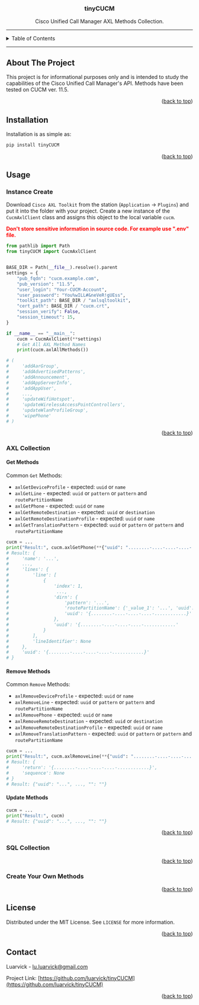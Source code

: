 <a name="readme-top"></a>

<!-- PROJECT NAME -->
<br />
<div align="center">
  <h3 align="center">tinyCUCM</h3>
  <p align="center">Cisco Unified Call Manager AXL Methods Collection.</p>
</div>

---

<!-- TABLE OF CONTENTS -->
<details>
    <summary>Table of Contents</summary>
    <ol>
        <li><a href="#about-the-project">About The Project</a></li>
        <li><a href="#installation">Installation</a></li>
        <li>
            <a href="#usage">Usage</a>
            <ul>
                <li><a href="#instance-create">Instance Create</a></li>
                <li><a href="#axl-collection">AXL Collection</a></li>
                <ul>
                    <li><a href="#get-methods">Get Methods</a></li>
                    <li><a href="#remove-methods">Remove Methods</a></li>
                    <li><a href="#update-methods">Update Methods</a></li>
                </ul>
                <li><a href="#sql-collection">SQL Collection</a></li>
                <li><a href="#create-yor-own-methods">Create Your Own Methods</a></li>
            </ul>
        </li>
        <li><a href="#license">License</a></li>
        <li><a href="#contact">Contact</a></li>
    </ol>
</details>

---

<!-- ABOUT THE PROJECT -->
## About The Project

This project is for informational purposes only and is intended to study the capabilities of the Cisco Unified Call Manager's API. 
Methods have been tested on CUCM ver. 11.5.

<p align="right">(<a href="#readme-top">back to top</a>)</p>



<!-- INSTALLATION -->
## Installation

Installation is as simple as:

   ```sh
   pip install tinyCUCM
   ```

<p align="right">(<a href="#readme-top">back to top</a>)</p>



<!-- USAGE EXAMPLES -->
## Usage



### Instance Create

Download `Cisco AXL Toolkit` from the station (`Application` -> `Plugins`) and put it into the folder with your project.
Create a new instance of the `CucmAxlClient` class and assigns this object to the local variable `cucm`.

<span style="color:#ff0000">**Don't store sensitive information in source code. For example use ".env" file.**</span>

```python
from pathlib import Path
from tinyCUCM import CucmAxlClient


BASE_DIR = Path(__file__).resolve().parent
settings = {
    "pub_fqdn": "cucm.example.com",
    "pub_version": "11.5",
    "user_login": "Your-CUCM-Account",
    "user_password": "You%wILL#&neVeR!gUEss",
    "toolkit_path": BASE_DIR / "axlsqltoolkit",
    "cert_path": BASE_DIR / "cucm.crt",
    "session_verify": False,
    "session_timeout": 15,
}

if __name__ == "__main__":
    cucm = CucmAxlClient(**settings)
    # Get All AXL Method Names
    print(cucm.axlAllMethods())

# (
#     'addAarGroup', 
#     'addAdvertisedPatterns', 
#     'addAnnouncement', 
#     'addAppServerInfo', 
#     'addAppUser', 
#     ...,
#     'updateWifiHotspot', 
#     'updateWirelessAccessPointControllers', 
#     'updateWlanProfileGroup', 
#     'wipePhone'
# )
```

<p align="right">(<a href="#readme-top">back to top</a>)</p>


### AXL Collection

#### Get Methods

Common `Get` Methods:
* `axlGetDeviceProfile` -  expected: `uuid` or `name`
* `axlGetLine` - expected: `uuid` or `pattern` or `pattern` and `routePartitionName`
* `axlGetPhone` - expected: `uuid` or `name`
* `axlGetRemoteDestination` - expected: `uuid` or `destination`
* `axlGetRemoteDestinationProfile` - expected: `uuid` or `name`
* `axlGetTranslationPattern` - expected: `uuid` or `pattern` or `pattern` and `routePartitionName`

```python
cucm = ...
print("Result:", cucm.axlGetPhone(**{"uuid": "........-....-....-....-............"}))
# Result: {
#     'name': '...',
#     ...,  
#     'lines': {
#         'line': [
#             {
#                 'index': 1,
#                  ...,
#                 'dirn': {
#                     'pattern': '...',
#                     'routePartitionName': {'_value_1': '...', 'uuid': '{........-....-....-....-............}'},
#                     'uuid': '{........-....-....-....-............}'
#                 },
#                 'uuid': '{........-....-....-....-............'
#             }
#         ], 
#         'lineIdentifier': None
#     }, 
#     'uuid': '{........-....-....-....-............}'
# }
```

#### Remove Methods

Common `Remove` Methods:
* `axlRemoveDeviceProfile` -  expected: `uuid` or `name`
* `axlRemoveLine` - expected: `uuid` or `pattern` or `pattern` and `routePartitionName`
* `axlRemovePhone` - expected: `uuid` or `name`
* `axlRemoveRemoteDestination` - expected: `uuid` or `destination`
* `axlRemoveRemoteDestinationProfile` - expected: `uuid` or `name`
* `axlRemoveTranslationPattern` - expected: `uuid` or `pattern` or `pattern` and `routePartitionName`

```python
cucm = ...
print("Result:", cucm.axlRemoveLine(**{"uuid": "........-....-....-....-............"}))
# Result: {
#     'return': '{........-....-....-....-............}',
#     'sequence': None
# }
# Result: {"uuid": "...", ..., "": ""} 
```

#### Update Methods

```python
cucm = ...
print("Result:", cucm)
# Result: {"uuid": "...", ..., "": ""} 
```

<p align="right">(<a href="#readme-top">back to top</a>)</p>


### SQL Collection

<p align="right">(<a href="#readme-top">back to top</a>)</p>


### Create Your Own Methods

<p align="right">(<a href="#readme-top">back to top</a>)</p>



<!-- LICENSE -->
## License

Distributed under the MIT License. See `LICENSE` for more information.

<p align="right">(<a href="#readme-top">back to top</a>)</p>



<!-- CONTACT -->
## Contact

Luarvick - lu.luarvick@gmail.com

Project Link: [https://github.com/luarvick/tinyCUCM](https://github.com/luarvick/tinyCUCM)

<p align="right">(<a href="#readme-top">back to top</a>)</p>
